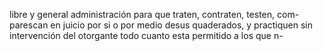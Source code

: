 libre y general administración para que traten, contraten, testen, com- parescan en juicio por si o por medio desus quaderados, y practiquen sin intervención del otorgante todo cuanto esta permitido a los que n-